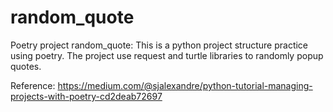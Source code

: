 # random_quote
Poetry project random_quote:
This is a python project structure practice using poetry.
The project use request and turtle libraries to randomly popup quotes.

Reference:
https://medium.com/@sjalexandre/python-tutorial-managing-projects-with-poetry-cd2deab72697
